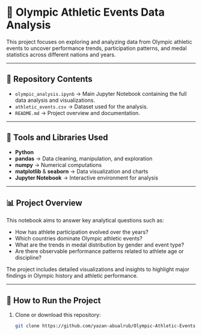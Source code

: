 # 🏅 Olympic Athletic Events Data Analysis

This project focuses on exploring and analyzing data from Olympic athletic events to uncover performance trends, participation patterns, and medal statistics across different nations and years.

---

## 📁 Repository Contents
- `olympic_analysis.ipynb` → Main Jupyter Notebook containing the full data analysis and visualizations.  
- `athletic_events.csv` → Dataset used for the analysis.  
- `README.md` → Project overview and documentation.  

---

## 🧰 Tools and Libraries Used
- **Python**
- **pandas** → Data cleaning, manipulation, and exploration  
- **numpy** → Numerical computations  
- **matplotlib** & **seaborn** → Data visualization and charts  
- **Jupyter Notebook** → Interactive environment for analysis  

---

## 📊 Project Overview
This notebook aims to answer key analytical questions such as:
- How has athlete participation evolved over the years?  
- Which countries dominate Olympic athletic events?  
- What are the trends in medal distribution by gender and event type?  
- Are there observable performance patterns related to athlete age or discipline?  

The project includes detailed visualizations and insights to highlight major findings in Olympic history and athletic performance.

---

## 🚀 How to Run the Project
1. Clone or download this repository:
   ```bash
   git clone https://github.com/yazan-abualrub/Olympic-Athletic-Events-Data-Analysis.git
